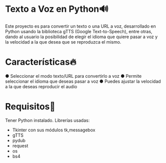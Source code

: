 # Texto a Voz en Python🔊
Este proyecto es para convertir un texto o una URL a voz, desarrollado en Python usando la biblioteca gTTS (Google Text-to-Speech), entre otras, dando al usuario la posibilidad de elegir el idioma que quiere pasar a voz y la velocidad a la que desea que se reproduzca el mismo.

# Características🔥
● Seleccionar el modo texto/URL para convertirlo a voz
● Permite seleccionar el idioma que deseas pasar a voz
● Puedes ajustar la velocidad a la que deseas reproducir el audio

# Requisitos🔎
Tener Python instalado.
Librerías usadas:
- Tkinter con sus módulos tk,messagebox
- gTTS
- pydub
- request
- os
- bs4

